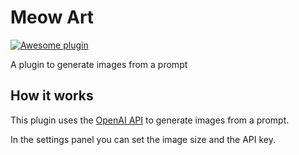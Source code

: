 # Meow Art

[![Awesome plugin](https://custom-icon-badges.demolab.com/static/v1?label=&message=awesome+plugin&color=383938&style=for-the-badge&logo=cheshire_cat_ai)](https://github.com/Furrmidable-Crew/Meow_Art)

A plugin to generate images from a prompt

## How it works

This plugin uses the [OpenAI API](https://platform.openai.com/docs/api-reference/images/create) to generate images from a prompt.

In the settings panel you can set the image size and the API key.
